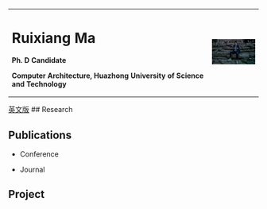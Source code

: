 <table border="0">
  <tr>
    <td width="80%">
      <h1>Ruixiang Ma</h1>
      <p><b>Ph. D Candidate</b></p>
      <p><b>Computer Architecture, Huazhong University of Science and Technology</b></p>
    </td>
    <td width="25%">
      <img src="/ruixiang.jpg" width="100%">
    </td>
  </tr>
</table>
<a href="/index-en.html">英文版</a>
## Research

## Publications
* Conference

* Journal

## Project
